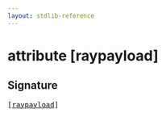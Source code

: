 ```yaml
---
layout: stdlib-reference
---
```


# attribute [raypayload]

## Signature

<pre>
[<a href=".html">raypayload</a>]
</pre>

